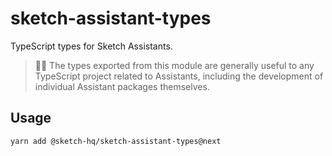# sketch-assistant-types

TypeScript types for Sketch Assistants.

> 🙋‍♀️ The types exported from this module are generally useful to any TypeScript project related to
> Assistants, including the development of individual Assistant packages themselves.

## Usage

```sh
yarn add @sketch-hq/sketch-assistant-types@next
```
